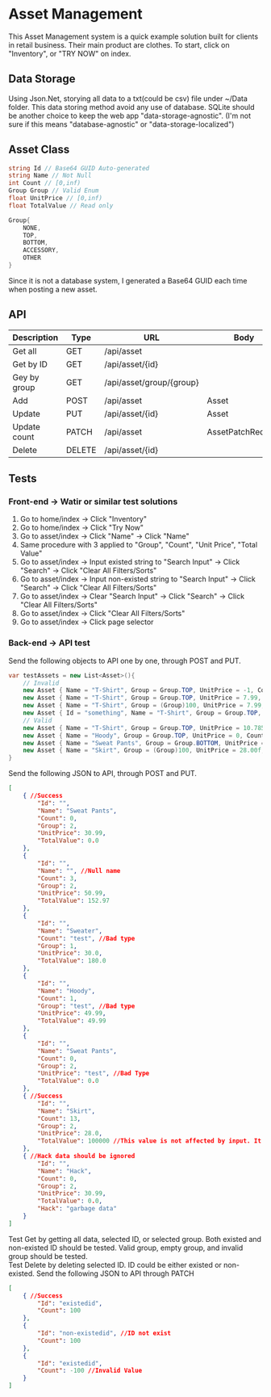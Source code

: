 # Asset Management
This Asset Management system is a quick example solution built for clients in retail business. Their main product are clothes. To start, click on "Inventory", or "TRY NOW" on index.

## Data Storage
Using Json.Net, storying all data to a txt(could be csv) file under ~/Data folder.
This data storing method avoid any use of database. SQLite should be another choice to keep the web app "data-storage-agnostic". (I'm not sure if this means "database-agnostic" or "data-storage-localized")

## Asset Class
```cs
string Id // Base64 GUID Auto-generated
string Name // Not Null
int Count // [0,inf)
Group Group // Valid Enum
float UnitPrice // [0,inf)
float TotalValue // Read only
```

```cs
Group{
    NONE,
    TOP,
    BOTTOM,
    ACCESSORY,
    OTHER
}
```

Since it is not a database system, I generated a Base64 GUID each time when posting a new asset.

## API
Description| Type|URL|Body
--|--|--|--
Get all | GET | /api/asset
Get by ID | GET | /api/asset/{id}
Gey by group | GET | /api/asset/group/{group}
Add | POST | /api/asset | Asset
Update | PUT | /api/asset/{id} | Asset
Update count | PATCH | /api/asset | AssetPatchRequest
Delete | DELETE | /api/asset/{id}

## Tests

### Front-end -> Watir or similar test solutions

1. Go to home/index -> Click "Inventory"
2. Go to home/index -> Click "Try Now"
3. Go to asset/index -> Click "Name" -> Click "Name"
4. Same procedure with 3 applied to "Group", "Count", "Unit Price", "Total Value"
5. Go to asset/index -> Input existed string to "Search Input" -> Click "Search" -> Click "Clear All Filters/Sorts"
6. Go to asset/index -> Input non-existed string to "Search Input" -> Click "Search" -> Click "Clear All Filters/Sorts"
7. Go to asset/index -> Clear "Search Input" -> Click "Search" -> Click "Clear All Filters/Sorts"
8. Go to asset/index -> Click "Clear All Filters/Sorts"
9. Go to asset/index -> Click page selector

### Back-end -> API test
Send the following objects to API one by one, through POST and PUT.
```cs
var testAssets = new List<Asset>(){
    // Invalid
    new Asset { Name = "T-Shirt", Group = Group.TOP, UnitPrice = -1, Count = 10},
    new Asset { Name = "T-Shirt", Group = Group.TOP, UnitPrice = 7.99, Count = -1},
    new Asset { Name = "T-Shirt", Group = (Group)100, UnitPrice = 7.99, Count = 10},
    new Asset { Id = "something", Name = "T-Shirt", Group = Group.TOP, UnitPrice = 7.99, Count = 10},
    // Valid
    new Asset { Name = "T-Shirt", Group = Group.TOP, UnitPrice = 10.78555, Count = 10},
    new Asset { Name = "Hoody", Group = Group.TOP, UnitPrice = 0, Count = 1},
    new Asset { Name = "Sweat Pants", Group = Group.BOTTOM, UnitPrice = 30.99f, Count = 0},
    new Asset { Name = "Skirt", Group = (Group)100, UnitPrice = 28.00f, Count = 13}
}
```

Send the following JSON to API, through POST and PUT.
```json
[
    { //Success
        "Id": "",
        "Name": "Sweat Pants",
        "Count": 0,
        "Group": 2,
        "UnitPrice": 30.99,
        "TotalValue": 0.0
    },
    {
        "Id": "",
        "Name": "", //Null name
        "Count": 3,
        "Group": 2,
        "UnitPrice": 50.99,
        "TotalValue": 152.97
    },
    {
        "Id": "",
        "Name": "Sweater",
        "Count": "test", //Bad type
        "Group": 1,
        "UnitPrice": 30.0,
        "TotalValue": 180.0
    },
    {
        "Id": "",
        "Name": "Hoody",
        "Count": 1,
        "Group": "test", //Bad type
        "UnitPrice": 49.99,
        "TotalValue": 49.99
    },
    {
        "Id": "",
        "Name": "Sweat Pants",
        "Count": 0,
        "Group": 2,
        "UnitPrice": "test", //Bad Type
        "TotalValue": 0.0
    },
    { //Success
        "Id": "",
        "Name": "Skirt",
        "Count": 13,
        "Group": 2,
        "UnitPrice": 28.0,
        "TotalValue": 100000 //This value is not affected by input. It is a get only
    },
    { //Hack data should be ignored
        "Id": "",
        "Name": "Hack",
        "Count": 0,
        "Group": 2,
        "UnitPrice": 30.99,
        "TotalValue": 0.0,
        "Hack": "garbage data"
    }
]
```

Test Get by getting all data, selected ID, or selected group. Both existed and non-existed ID should be tested. Valid group, empty group, and invalid group should be tested.  
Test Delete by deleting selected ID. ID could be either existed or non-existed.
Send the following JSON to API through PATCH
```JSON
[
    { //Success
        "Id": "existedid",
        "Count": 100
    },
    {
        "Id": "non-existedid", //ID not exist
        "Count": 100
    },
    {
        "Id": "existedid",
        "Count": -100 //Invalid Value
    }
]
```
